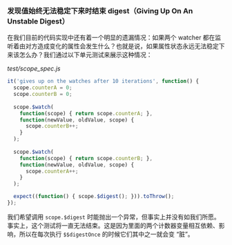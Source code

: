 ### 发现值始终无法稳定下来时结束 digest（Giving Up On An Unstable Digest）

在我们目前的代码实现中还有着一个明显的遗漏情况：如果两个 watcher 都在监听着由对方造成变化的属性会发生什么？也就是说，如果属性状态永远无法稳定下来该怎么办？我们通过以下单元测试来展示这种情况：

_test/scope_spec.js_

```js
it('gives up on the watches after 10 iterations', function() {
  scope.counterA = 0;
  scope.counterB = 0;
  
  scope.$watch(
    function(scope) { return scope.counterA; },
    function(newValue, oldValue, scope) {
      scope.counterB++;
    }
  );
  
  scope.$watch(
    function(scope) { return scope.counterB; },
    function(newValue, oldValue, scope) {
      scope.counterA++;
    }
  );

  expect((function() { scope.$digest(); })).toThrow();
});
```

我们希望调用 `scope.$digest` 时能抛出一个异常，但事实上并没有如我们所愿。事实上，这个测试将一直无法结束。这是因为里面的两个计数器变量相互依赖、影响，所以在每次执行 `$$digestOnce` 的时候它们其中之一就会变 “脏”。